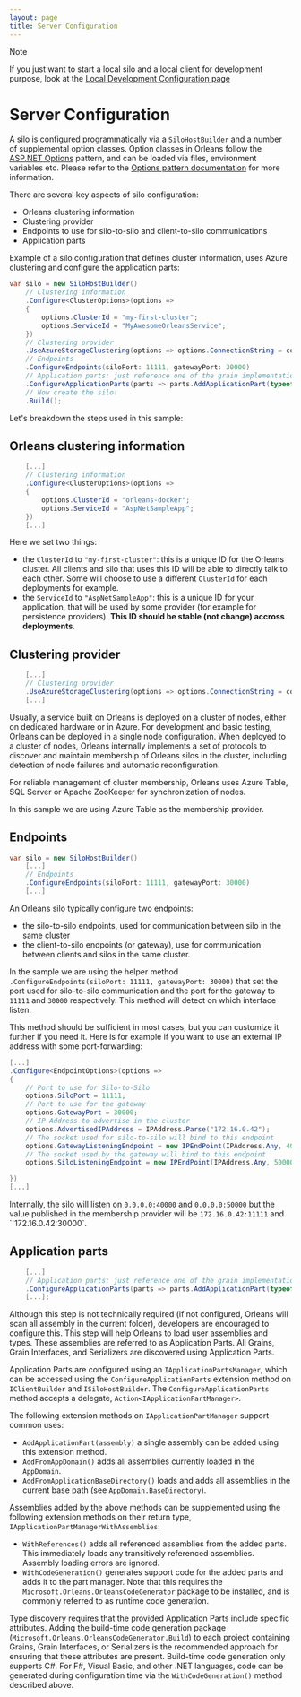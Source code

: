 ```yaml
---
layout: page
title: Server Configuration
---
```


> [!NOTE]
> If you just want to start a local silo and a local client for development purpose, look at the [Local Development Configuration page](Local-Development-Configuration.md)

# Server Configuration

A silo is configured programmatically via a `SiloHostBuilder` and a number of supplemental option classes.
Option classes in Orleans follow the [ASP.NET Options](https://docs.microsoft.com/en-us/aspnet/core/fundamentals/configuration/options) pattern, and can be loaded via files, environment variables etc. Please refer to the [Options pattern documentation]((https://docs.microsoft.com/en-us/aspnet/core/fundamentals/configuration/options)) for more information.

There are several key aspects of silo configuration:

* Orleans clustering information
* Clustering provider
* Endpoints to use for silo-to-silo and client-to-silo communications
* Application parts

Example of a silo configuration that defines cluster information, uses Azure clustering and configure the application parts:

``` csharp
var silo = new SiloHostBuilder()
    // Clustering information
    .Configure<ClusterOptions>(options =>
    {
        options.ClusterId = "my-first-cluster";
        options.ServiceId = "MyAwesomeOrleansService";
    })
    // Clustering provider
    .UseAzureStorageClustering(options => options.ConnectionString = connectionString)
    // Endpoints
    .ConfigureEndpoints(siloPort: 11111, gatewayPort: 30000)
    // Application parts: just reference one of the grain implementations that we use
    .ConfigureApplicationParts(parts => parts.AddApplicationPart(typeof(ValueGrain).Assembly).WithReferences())
    // Now create the silo!
    .Build();
```

Let's breakdown the steps used in this sample:

## Orleans clustering information

``` csharp
    [...]
    // Clustering information
    .Configure<ClusterOptions>(options =>
    {
        options.ClusterId = "orleans-docker";
        options.ServiceId = "AspNetSampleApp";
    })
    [...]
```

Here we set two things:
- the `ClusterId` to `"my-first-cluster"`: this is a unique ID for the Orleans cluster. All clients and silo that uses this ID will be able to directly talk to each other. Some will choose to use a different `ClusterId` for each deployments for example.
- the `ServiceId` to `"AspNetSampleApp"`: this is a unique ID for your application, that will be used by some provider (for example for persistence providers). **This ID should be stable (not change) accross deployments**.

## Clustering provider

``` csharp
    [...]
    // Clustering provider
    .UseAzureStorageClustering(options => options.ConnectionString = connectionString)
    [...]
```

 Usually, a service built on Orleans is deployed on a cluster of nodes, either on dedicated hardware or in Azure. For development and basic testing, Orleans can be deployed in a single node configuration. When deployed to a cluster of nodes, Orleans internally implements a set of protocols to discover and maintain membership of Orleans silos in the cluster, including detection of node failures and automatic reconfiguration.

 For reliable management of cluster membership, Orleans uses Azure Table, SQL Server or Apache ZooKeeper for synchronization of nodes.

 In this sample we are using Azure Table as the membership provider.

## Endpoints

``` csharp
var silo = new SiloHostBuilder()
    [...]
    // Endpoints
    .ConfigureEndpoints(siloPort: 11111, gatewayPort: 30000)
    [...]
```

An Orleans silo typically configure two endpoints:

* the silo-to-silo endpoints, used for communication between silo in the same cluster
* the client-to-silo endpoints (or gateway), use for communication between clients and silos in the same cluster.

In the sample we are using the helper method `.ConfigureEndpoints(siloPort: 11111, gatewayPort: 30000)` that set the port used for silo-to-silo communication and the port for the gateway to `11111` and `30000` respectively. This method will detect on which interface listen.

This method should be sufficient in most cases, but you can customize it further if you need it. Here is for example if you want to use an external IP address with some port-forwarding:

``` csharp
[...]
.Configure<EndpointOptions>(options =>
{
    // Port to use for Silo-to-Silo
    options.SiloPort = 11111;
    // Port to use for the gateway
    options.GatewayPort = 30000;
    // IP Address to advertise in the cluster
    options.AdvertisedIPAddress = IPAddress.Parse("172.16.0.42");
    // The socket used for silo-to-silo will bind to this endpoint
    options.GatewayListeningEndpoint = new IPEndPoint(IPAddress.Any, 40000);
    // The socket used by the gateway will bind to this endpoint
    options.SiloListeningEndpoint = new IPEndPoint(IPAddress.Any, 50000);

})
[...]
```

Internally, the silo will listen on `0.0.0.0:40000` and `0.0.0.0:50000` but the value published in the membership provider will be `172.16.0.42:11111` and ``172.16.0.42:30000`.

## Application parts

``` csharp
    [...]
    // Application parts: just reference one of the grain implementations that we use
    .ConfigureApplicationParts(parts => parts.AddApplicationPart(typeof(ValueGrain).Assembly).WithReferences())
    [...];
```

Although this step is not technically required (if not configured, Orleans will scan all assembly in the current folder), developers are encouraged to configure this. This step will help Orleans to load user assemblies and types. These assemblies are referred to as Application Parts.
All Grains, Grain Interfaces, and Serializers are discovered using Application Parts.

Application Parts are configured using an `IApplicationPartsManager`, which can be accessed using the `ConfigureApplicationParts` extension method on `IClientBuilder` and `ISiloHostBuilder`. The `ConfigureApplicationParts` method accepts a delegate, `Action<IApplicationPartManager>`.

The following extension methods on `IApplicationPartManager` support common uses:
* `AddApplicationPart(assembly)` a single assembly can be added using this extension method.
* `AddFromAppDomain()` adds all assemblies currently loaded in the `AppDomain`.
* `AddFromApplicationBaseDirectory()` loads and adds all assemblies in the current base path (see `AppDomain.BaseDirectory`).

Assemblies added by the above methods can be supplemented using the following extension methods on their return type, `IApplicationPartManagerWithAssemblies`:
* `WithReferences()` adds all referenced assemblies from the added parts. This immediately loads any transitively referenced assemblies. Assembly loading errors are ignored.
* `WithCodeGeneration()` generates support code for the added parts and adds it to the part manager. Note that this requires the `Microsoft.Orleans.OrleansCodeGenerator` package to be installed, and is commonly referred to as runtime code generation.

Type discovery requires that the provided Application Parts include specific attributes. Adding the build-time code generation package (`Microsoft.Orleans.OrleansCodeGenerator.Build`) to each project containing Grains, Grain Interfaces, or Serializers is the recommended approach for ensuring that these attributes are present. Build-time code generation only supports C#. For F#, Visual Basic, and other .NET languages, code can be generated during configuration time via the `WithCodeGeneration()` method described above.